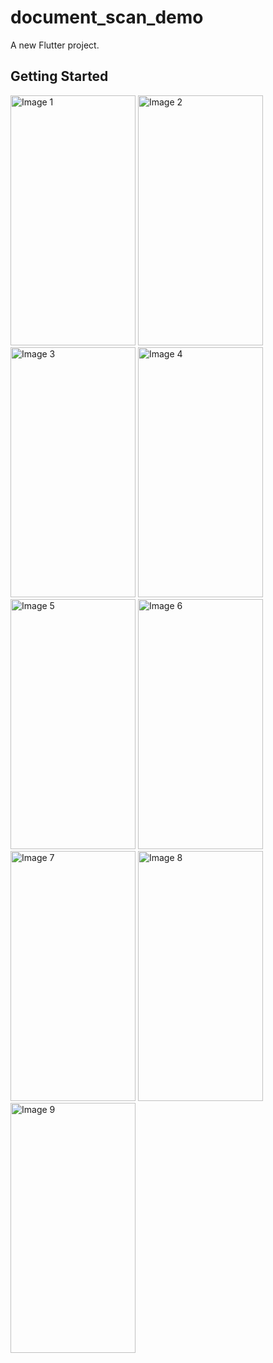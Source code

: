# document_scan_demo

A new Flutter project.

## Getting Started

<img src="https://github.com/user-attachments/assets/49d74184-251e-4d3f-9547-3ae942a17f1d" alt="Image 1" height="400" width="200">
<img src="https://github.com/user-attachments/assets/1035aac7-5925-4894-a7eb-2f37439ea6a2" alt="Image 2" height="400" width="200">
<img src="https://github.com/user-attachments/assets/4c72c4ec-7925-4149-a887-7cc4f5d14b8e" alt="Image 3" height="400" width="200">
<img src="https://github.com/user-attachments/assets/3734ced4-2d39-48e7-aedb-17465ce9dd6c" alt="Image 4" height="400" width="200">
<img src="https://github.com/user-attachments/assets/556ed557-fe29-44d4-8f8c-a4b51f4c4948" alt="Image 5" height="400" width="200">
<img src="https://github.com/user-attachments/assets/ee3483c6-1a89-4731-8309-55695198f093" alt="Image 6" height="400" width="200">
<img src="https://github.com/user-attachments/assets/aed80b05-a5b4-470c-96a8-5cc559ba0a98" alt="Image 7" height="400" width="200">
<img src="https://github.com/user-attachments/assets/b6ecb171-d039-4218-847d-9edc9d545272" alt="Image 8" height="400" width="200">
<img src="https://github.com/user-attachments/assets/45ee2456-a7fa-402a-b7f2-10dc19df5c7f" alt="Image 9" height="400" width="200">


